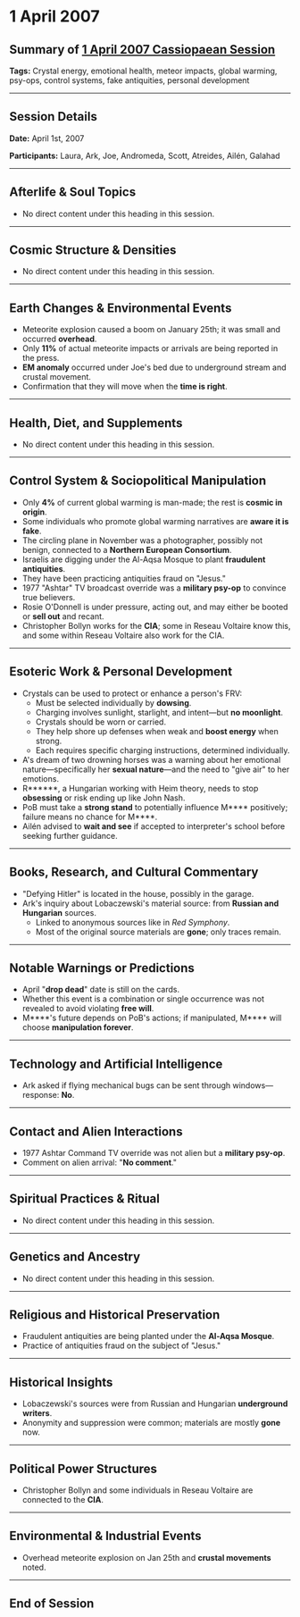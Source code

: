 # 1 April 2007

## Summary of [1 April 2007 Cassiopaean Session](https://cassiopaea.org/forum/threads/session-1-april-2007.18669/)

**Tags:** Crystal energy, emotional health, meteor impacts, global warming, psy-ops, control systems, fake antiquities, personal development

---

## Session Details

**Date:** April 1st, 2007

**Participants:** Laura, Ark, Joe, Andromeda, Scott, Atreides, Ailén, Galahad

---

## Afterlife & Soul Topics

- No direct content under this heading in this session.

---

## Cosmic Structure & Densities

- No direct content under this heading in this session.

---

## Earth Changes & Environmental Events

- Meteorite explosion caused a boom on January 25th; it was small and occurred **overhead**.
- Only **11%** of actual meteorite impacts or arrivals are being reported in the press.
- **EM anomaly** occurred under Joe's bed due to underground stream and crustal movement.
- Confirmation that they will move when the **time is right**.

---

## Health, Diet, and Supplements

- No direct content under this heading in this session.

---

## Control System & Sociopolitical Manipulation

- Only **4%** of current global warming is man-made; the rest is **cosmic in origin**.
- Some individuals who promote global warming narratives are **aware it is fake**.
- The circling plane in November was a photographer, possibly not benign, connected to a **Northern European Consortium**.
- Israelis are digging under the Al-Aqsa Mosque to plant **fraudulent antiquities**.
- They have been practicing antiquities fraud on "Jesus."
- 1977 "Ashtar" TV broadcast override was a **military psy-op** to convince true believers.
- Rosie O'Donnell is under pressure, acting out, and may either be booted or **sell out** and recant.
- Christopher Bollyn works for the **CIA**; some in Reseau Voltaire know this, and some within Reseau Voltaire also work for the CIA.

---

## Esoteric Work & Personal Development

- Crystals can be used to protect or enhance a person's FRV:
    - Must be selected individually by **dowsing**.
    - Charging involves sunlight, starlight, and intent—but **no moonlight**.
    - Crystals should be worn or carried.
    - They help shore up defenses when weak and **boost energy** when strong.
    - Each requires specific charging instructions, determined individually.
- A's dream of two drowning horses was a warning about her emotional nature—specifically her **sexual nature**—and the need to "give air" to her emotions.
- R******, a Hungarian working with Heim theory, needs to stop **obsessing** or risk ending up like John Nash.
- PoB must take a **strong stand** to potentially influence M**** positively; failure means no chance for M****.
- Ailén advised to **wait and see** if accepted to interpreter's school before seeking further guidance.

---

## Books, Research, and Cultural Commentary

- "Defying Hitler" is located in the house, possibly in the garage.
- Ark's inquiry about Lobaczewski's material source: from **Russian and Hungarian** sources.
    - Linked to anonymous sources like in *Red Symphony*.
    - Most of the original source materials are **gone**; only traces remain.

---

## Notable Warnings or Predictions

- April "**drop dead**" date is still on the cards.
- Whether this event is a combination or single occurrence was not revealed to avoid violating **free will**.
- M****'s future depends on PoB's actions; if manipulated, M**** will choose **manipulation forever**.

---

## Technology and Artificial Intelligence

- Ark asked if flying mechanical bugs can be sent through windows—response: **No**.

---

## Contact and Alien Interactions

- 1977 Ashtar Command TV override was not alien but a **military psy-op**.
- Comment on alien arrival: "**No comment**."

---

## Spiritual Practices & Ritual

- No direct content under this heading in this session.

---

## Genetics and Ancestry

- No direct content under this heading in this session.

---

## Religious and Historical Preservation

- Fraudulent antiquities are being planted under the **Al-Aqsa Mosque**.
- Practice of antiquities fraud on the subject of "Jesus."

---

## Historical Insights

- Lobaczewski's sources were from Russian and Hungarian **underground writers**.
- Anonymity and suppression were common; materials are mostly **gone** now.

---

## Political Power Structures

- Christopher Bollyn and some individuals in Reseau Voltaire are connected to the **CIA**.

---

## Environmental & Industrial Events

- Overhead meteorite explosion on Jan 25th and **crustal movements** noted.

---

## End of Session